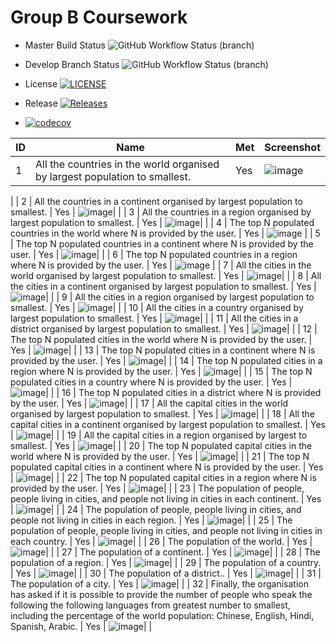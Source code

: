 # Group B Coursework

* Master Build Status ![GitHub Workflow Status (branch)](https://img.shields.io/github/actions/workflow/status/40620378/Group-B-Coursework/main.yml?branch=master)

* Develop Branch Status ![GitHub Workflow Status (branch)](https://img.shields.io/github/actions/workflow/status/40620378/Group-B-Coursework/main.yml?branch=develop)

* License [![LICENSE](https://img.shields.io/github/license/40620378/Group-B-Coursework.svg?style=flat-square)](https://github.com/40620378/Group-B-Coursework/blob/master/LICENSE)

* Release [![Releases](https://img.shields.io/github/release/40620378/Group-B-Coursework/all.svg?style=flat-square)](https://github.com/40620378/Group-B-Coursework/releases)

* [![codecov](https://codecov.io/gh/40620378/Group-B-Coursework/graph/badge.svg?token=JDEGED4A5J)](https://codecov.io/gh/40620378/Group-B-Coursework)



| ID | Name | Met | Screenshot |
| --- | --- | --- | --- |
| 1  | All the countries in the world organised by largest population to smallest. | Yes | ![image](https://github.com/40620378/Group-B-Coursework/assets/157486877/aff6c4d9-0f1c-4f14-a288-e447bdf925ac)|
| 
| 2  | All the countries in a continent organised by largest population to smallest. | Yes | ![image](https://github.com/40620378/Group-B-Coursework/assets/157486877/fa1efb14-3268-44a0-ab1e-3bb3bb1ec730)|
| 
| 3  | All the countries in a region organised by largest population to smallest. | Yes | ![image](https://github.com/40620378/Group-B-Coursework/assets/157486877/6f725752-37c1-4f86-9afd-2fe8e311f6fb)|
| 
| 4  | The top N populated countries in the world where N is provided by the user. | Yes | ![image](https://github.com/40620378/Group-B-Coursework/assets/157486877/1a578c83-9992-48b4-a58c-3047a2e34bf4)
 | 
| 5  | The top N populated countries in a continent where N is provided by the user. | Yes | ![image](https://github.com/40620378/Group-B-Coursework/assets/157486877/8d05ba22-8b64-4813-a79a-86852c432021)|
| 
| 6  | The top N populated countries in a region where N is provided by the user. | Yes | ![image](https://github.com/40620378/Group-B-Coursework/assets/157486877/7b3bc59b-f587-45e7-85cc-cfce536be87c)
 | 
| 7  | All the cities in the world organised by largest population to smallest. | Yes | ![image](https://github.com/40620378/Group-B-Coursework/assets/157486877/94506828-3a52-4b7b-9e2b-b989667518ae)|
| 
| 8  | All the cities in a continent organised by largest population to smallest. | Yes | ![image](https://github.com/40620378/Group-B-Coursework/assets/157486877/e343af32-8c37-4621-adb9-26e8613d98de)|
| 
| 9  | All the cities in a region organised by largest population to smallest. | Yes | ![image](https://github.com/40620378/Group-B-Coursework/assets/157486877/8fdd40a3-a005-48cf-b340-22526154aa20)|
| 
| 10 | All the cities in a country organised by largest population to smallest. | Yes | ![image](https://github.com/40620378/Group-B-Coursework/assets/157486877/85621207-e344-4cc6-9b26-cb901926e224)|
| 
| 11 | All the cities in a district organised by largest population to smallest. | Yes | ![image](https://github.com/40620378/Group-B-Coursework/assets/157486877/9dfb4845-f6c1-4c86-ad3b-050080e732f5)|
| 
| 12 | The top N populated cities in the world where N is provided by the user. | Yes | ![image](https://github.com/40620378/Group-B-Coursework/assets/157486877/69bc5e68-3255-440a-80a0-8ce08fc927ef)|
| 
| 13 | The top N populated cities in a continent where N is provided by the user. | Yes | ![image](https://github.com/40620378/Group-B-Coursework/assets/157486877/8d8b7c0f-a572-4a4f-9750-8f75331695dd)|
| 
| 14 | The top N populated cities in a region where N is provided by the user. | Yes | ![image](https://github.com/40620378/Group-B-Coursework/assets/157486877/c25aef84-0749-493e-b3c6-8d4179049cf3)|
| 
| 15 | The top N populated cities in a country where N is provided by the user. | Yes | ![image](https://github.com/40620378/Group-B-Coursework/assets/157486877/be9da75b-c5cc-4043-9c9b-a1b12d7f51b3)|
| 
| 16 | The top N populated cities in a district where N is provided by the user. | Yes | ![image](https://github.com/40620378/Group-B-Coursework/assets/157486877/1fba4365-be52-4849-849d-9e915f52eb67)|
| 
| 17 | All the capital cities in the world organised by largest population to smallest. | Yes | ![image](https://github.com/40620378/Group-B-Coursework/assets/157486877/f209904e-669d-4c9a-b3e1-a8a579f786c0)|
| 
| 18 | All the capital cities in a continent organised by largest population to smallest. | Yes | ![image](https://github.com/40620378/Group-B-Coursework/assets/157486877/165333a8-aac8-4601-aa39-451e876e9092)|
| 
| 19 | All the capital cities in a region organised by largest to smallest. | Yes | ![image](https://github.com/40620378/Group-B-Coursework/assets/157486877/c22a25f0-76ef-4f72-a9eb-ae660eba69ab)|
| 
| 20 | The top N populated capital cities in the world where N is provided by the user. | Yes | ![image](https://github.com/40620378/Group-B-Coursework/assets/157486877/6d3be6ff-2f30-4620-aa29-9efaed15af8f)|
| 
| 21 | The top N populated capital cities in a continent where N is provided by the user. | Yes | ![image](https://github.com/40620378/Group-B-Coursework/assets/157486877/2bbe6f22-0de9-4282-9206-6a6785e67aca)|
| 
| 22 | The top N populated capital cities in a region where N is provided by the user. | Yes | ![image](https://github.com/40620378/Group-B-Coursework/assets/157486877/cd47b49c-bcf9-4a92-b367-2a7091cdd1aa)|
| 
| 23 | The population of people, people living in cities, and people not living in cities in each continent. | Yes | ![image](https://github.com/40620378/Group-B-Coursework/assets/157486877/5ddc046e-604a-4348-89bc-f94163ee9dd8)|
| 
| 24 | The population of people, people living in cities, and people not living in cities in each region. | Yes | ![image](https://github.com/40620378/Group-B-Coursework/assets/157486877/4a4cbfb3-4e69-4988-aab4-4ff6deb29661)|
| 
| 25 | The population of people, people living in cities, and people not living in cities in each country. | Yes | ![image](https://github.com/40620378/Group-B-Coursework/assets/157486877/2dbe5a24-3250-4180-abd4-e202b4e28830)|
| 
| 26 | The population of the world. | Yes | ![image](https://github.com/40620378/Group-B-Coursework/assets/157486877/44e0e065-ce54-4cd5-b515-8adb13c2d0c8)|
| 
| 27 | The population of a continent. | Yes | ![image](https://github.com/40620378/Group-B-Coursework/assets/157486877/e47f0f9a-5db3-4ef6-92b4-bcfc39e16a0b)|
| 
| 28 | The population of a region. | Yes | ![image](https://github.com/40620378/Group-B-Coursework/assets/157486877/8b556332-b1e6-4d14-997b-a007d563cead)|
| 
| 29 | The population of a country. | Yes | ![image](https://github.com/40620378/Group-B-Coursework/assets/157486877/0e708a66-e444-4ff7-800f-e003943970ea)|
| 
| 30 | The population of a district.. | Yes | ![image](https://github.com/40620378/Group-B-Coursework/assets/157486877/2c97cd7f-47f6-47dc-bb1f-a38111ef2fa4)|
| 
| 31 | The population of a city. | Yes | ![image](https://github.com/40620378/Group-B-Coursework/assets/157486877/724932b3-6e18-476e-8c05-e68668e0cbbd)|
| 
| 32 | Finally, the organisation has asked if it is possible to provide the number of people who speak the following the following languages from greatest number to smallest, including the percentage of the world population: Chinese, English, Hindi, Spanish, Arabic. | Yes | ![image](https://github.com/40620378/Group-B-Coursework/assets/157486877/0b1992fc-a5c0-4ba1-b538-7b97c4ab0124)|
| 


